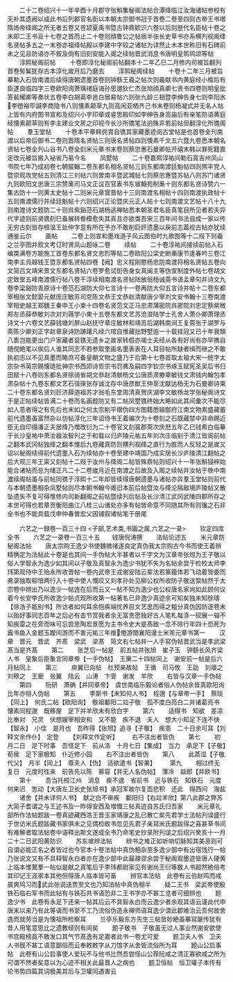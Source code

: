 <!-- { "loadSidebar": true } -->
　　二十二卷绍兴十一年辛酉十月郡守张斛集秘阁法帖合潭绛临江汝海诸帖参校有无补其遗阙以成此书后列郡官名衘以本朝太宗御书冠于首卷二卷至四则古帝王书増隋炀帝绛阁之所无者五卷又苍颉夏禹书暨古钟鼎欵识六卷以后则歴代名臣帖十卷之末即二王书亘十七卷之首而止二十卷则顔鲁公之帖居半张长史草书亦系横刋视阁绛名贤帖多五之一末卷亦祖绛帖殿以李建中字较之诸帖为详然止木本世称旧有石碑前未之见且防语亦不叙及倘有旧刻安能入阁之续帖晋武消息书唐明皇鹘鸰颂等帖
　　淳熙秘阁前帖
　　十卷即淳化秘阁前帖翻本十二年乙巳二月修内司被旨翻刋首卷髣髴犹存古本淳化嵗月后乃磨去
　　淳熙秘阁续帖
　　十卷十二年三月被旨摹勒入石皆南渡后续得唐朝遗墨首卷则钟繇王羲之帖次则羲献书内黄庭经小楷后有臣遂良临四字三卷欧阳询萧瑀禇庭诲孙思邈狄仁杰张旭顔真卿七贤书四卷则明皇批答裴耀卿等奏状五卷李白胡英李邕白居易帖六则张九龄三相暨李绅告身七则李阳氷李徳裕毕諴李商隐书八则懐素颠草九则高闲亚栖齐己书末卷则杨凝式并无名人帖上皆有内府图书宣和及绍兴小字印章或睿思殿印如李绅告身高庙后有亲笔防语黄庭经懐素颠草则有李主建业文房之印视今长沙所镌笔法逈殊非若前帖但翻淳化所镌阁帖
　　羣玉堂帖
　　十卷本平章韩侂胄自镌其家藏墨迹阅古堂帖是也首卷全刋南渡以后帝后御书二卷则晋隋名贤帖三则唐名贤帖四则懐素千文五六暨九卷悉本朝名贤帖七卷全刋山谷书八卷全刻米元章书末卷则蔡忠惠石曼卿帖开禧末韩以罪死籍嘉定改元被旨搬入袐省乃易今名
　　凤墅帖
　　二十卷嘉熙淳祐间勒石寘吉州凤山书院七年乃成初卷七朝宸翰二卷东都名相名贤帖三则东都南渡廷魁帖四则熈丰党人暨崇观攻党帖五则清江三刘帖六则曽南丰暨武城帖七则蔡忠惠暨苏帖八则苏门诸贤九则欧阳文忠唐三宗赞槀司马文正议百官表书东坡翰苑制槀十则东都名贤诗赞六一集古防十一则黄太史帖十二则米元章寳晋帖十三则南渡名相帖十四则南渡执政帖十五则南渡儒行并续廷魁帖十六则绍兴正论暨庆元正人帖十七则南渡文艺帖十八十九则南渡诗文题防二十则呉紫谿范石湖杨逃禅帖悉本朝圣君名臣真笔目所见者若夫异代字迹则前贤镌刻巳备展转誊模愈失其真且亦欲类吾宋三百年间书法自成一家以传无穷古刻皆存桓温王处仲字意有所在予亦不敢削巨奸遗墨以戾前志葢视古帖亦犹续通鉴云尔
　　画帖
　　二卷上则宣和墨戏道子风云图伯时九歌图等十二叚下则羲之兰亭图并叙文考订时贤凤山题咏二卷
　　续帖
　　二十卷淳祐间接续前帖入石编类满卷方能施工首卷东都名贤文忠烈等帖二卷欧阳公梁史断槀康节逢春吟三卷江南李主呉越钱王暨东都名贤帖四卷【阙】忠义程刚愍杨忠防南渡将相名贤帖五卷向文简吕文靖宋景文东都名贤帖六卷罗愈试衘告身女真闽主等伪宣制度外帖七卷胡文定致堂五峰南渡儒行帖八卷干淳续相南渡名贤帖陆放翁杨诚斋书语孟章句并诗文九卷李梁谿防青原诗十卷范石湖防大仰七言诗十一卷再防大仰五言诗并帖十二卷东都宰相张文懿晏元献厐庄敏苏司空陈文恭王文恭赵清献唐少宰刘文安书翰十三卷南渡宰相史越王郑魏王秦申王小柬十四卷名贤范文正马忠肃蒲密院呉密院刘忠定蔡紫微郑左丞薛恭敏刘次对刘薇学小柬十五卷东都文艺苏沧浪陆学士孔舍人萧仆卿萧理丞诗文十六卷文艺薛钱塘刘屏山赵抚守章庄敏林和靖苏后湖韩南涧王复斋张于湖罗与斋陈少卿刘正字赵章泉诗防踌躇凡经六琯自惟藏拙野墅逾一十载挂冠又已十年衰頽八袠岂能更出门户家藏者裒镌无遗乡之故家转假亦竭士夫经从各有好尚有亦罕擕自随傥絶笔以俟后人谁其同志不若参取奎画名墨表表在人耳目帖所缺者缉而继之不敢执初志以不见真墨而略庶可备皇朝文物之盛乃于后第十七卷首取太祖大宋一统字太宗杂书英宗赐懐琏批神宗书西郊诗哲宗书罚弗及嗣四字钦宗书琢玉赋宪圣吴后书归田赋十八卷则东都名贤徐骑省胡文恭赵清献杨文公唐质肃滕章敏钱文肃钱内翰包孝肃杂帖十九卷东都文艺石徂徕张存诚沈存中唐彦猷王仲至沈献达杨无为石曼卿诗柬二十卷东都名贤刘巨济薛道祖苏才翁毛东堂周清真贺庆湖李文敏杨龙学张秘阁诗文于是正帖续帖皆满二十卷而名画题防又有二帖凤墅镌终始大略如此其间彚次不能尽如人意者得之有先后也末如之何太宗削平僣伪四方图籍悉输御府江南文物素盛藏蓄前代遗墨虽富然杂以仿帖淳化三年诏侍书王着编次为十卷刻之石既藏禁中非命赐近臣无自印搨潘正夫居绛乃増改衍为二十卷官又刻寘郡斋次庆厯五年乙巳钱希白临摹于长沙皇祐中萧汝器汝智刋之于和载以归庐陵元祐五年刘次庄临刻于清江皆阁前帖之翻本武冈帖独绛之翻本惟后九卷藏真防则横刋视绛之直行为胜而人反轻之是嵗又诏以秘阁续得前代遗墨入石为续帖亦十卷至建中靖国乃成实居长沙庐陵清江翻帖之后大观三年王寀又刻帖十二叚于汝州与绛阁二帖皆殊鼎帖则绍兴十一年张斛锓梓始能合诸帖而总为绪正凡二十二卷嵗月近在南渡之后故及入阁之续帖并汝帖于帙中南渡续阁帖虽与前帖同镌于淳熙十二年却皆续得唐朝遗墨与诸帖亦异羣玉堂帖则前代与本朝遗墨相杂凤墅帖则尽本朝书翰今阁旧本前后帖暨汝与绛沦隔敌境庐陵帖又散坠遗失不复可得惟修内司新翻阁之前帖暨续刋后帖及长沙清江武冈武陵四郡所存之本世可得也若章贡衡阳曲江八桂三山诸处亦多有帖皆命意不同随其所有则镵之石非全书也不能具载戊申仲春曽宏父因铺叙诸帖笔于册尾

　　六艺之一録卷一百三十四
<子部,艺术类,书画之属,六艺之一录>
　　钦定四库全书
　　六艺之一录卷一百三十五　　钱唐倪涛撰
　　法帖论述五
　　米元章防秘阁法帖
　　唐太宗购王逸少书使魏徴禇遂良定真伪我太宗购古今书而使王着辨精觕定为法帖此十卷是也其间一手伪帖大半甚者以千字文为汉章帝张旭为王子敬以俗人学智永为逸少如其间以子敬及真智永为逸少书犹不失为名帖余尝于检校太师李玮第观侍中王贻永所收晋帖一卷内武帝王戎谢安陆云辈法若篆籀体若飞动着皆委而弗录独取郗愔两行入十卷中使人慨叹又刘孝孙处见柳公权所收防子敬送棃帖然于太宗卷中辨出乃以逸少一帖连在后而云又一帖不知为逸少也公权唐名家尚如此顾何议着今长安李氏所收逸少帖贞观所收第一帖著名已非逸少真迹余可知矣独未知徐璹【徐浩子能别书】所访者如何耳余抱疾端忧养目文艺思而得之粗分真伪因防逐卷末以贻好事同志百年之后必有击节赏我者余无富贵愿独好古人笔札每涤一砚展一轴不知疾雷之在旁而味可忘尝思陶宏景愿为主书令史大是髙致一念不除行年四十恐死为蠧书鱼入金题玉躞间游而不害元祐三年维倦游閤襄阳漫士米芾元章书第一
　　汉章　晋元　晋武　齐髙　梁武　梁髙　简文右七帖并一人手冩伪帖晋武当是孝武梁髙当是齐髙
　　第二
　　张芝后一帖是　前五帖并张旭　崔子玉　钟繇长风齐梁人书　皇象后臣象言同章帝【一手伪帖】　王廙二十四帖同上　谢安前一帖是后六月帖同上
　　第三
　　庾翼已向帖　杜预亲故帖　王循　司马攸　王劭　刘瓌之　刘穆之　王廞　张翼　陆云　山涛　卞壸　谢发　羊欣
　　右皆与汉章一手伪帖
　　第四
　　阮研　萧确【并同章帝】　虞世南临乐毅论者俗人伪帖余皆真欧阳询比年亦俗人伪帖
　　第五
　　李斯书【未知何人书】　程邈【与章帝一手】　蔡琰【同上】　何氏二帖【欧阳询】　敬祖鄱阳二竝子敬　孤不度白亮白二并诸葛亮书　懐素同程邈　既移屋　足下并羊欣未有欣白字
　　第六
　　适得书　知欲　差凉　比奉对　兄灵　伏想嫂宰相安和　又不能　疾不退　夫人　想大小知足下连不快【智永】　小佳　是月也　吾昨得【张旭】追寻【子敬】　疾患　二十日余可耳【刘释文余作仆】　定登
　　【刘释文作定听】
　　右不注出者皆伪
　　第七
　　初月二日　足下时事　吾怪足下　前从洛　十月七日【集成】　当力　承足下【子敬】　荀侯　足下家极知　仆近修小园
　　右不注出者皆伪
　　第八
　　此蒸湿【子敬代父】　月半【同上】　尊夫人【伪】　适欲遣书【智果】
　　第九
　　相过终无复日　元度时徃来　前告先以陈　慕容【并无人名伪帖】　薄冷　益郎【并欧书】
　　第十
　　吾当托桓江州　消息　疾不退　省前书　近与铁石　知铁石　元度何来迟　怱动【大唐左卫长史张旭书】承冠军故尔复靣悲积　还此　得西问　海盐
　　诸舍【并未详何人书】　献之白不审疾　鄱阳归【右竝羊欣】第八此郡之弊苏大简子耆谓之与王述书及一昨得安西及増慨三帖真迹自苏氏归吾家
　　米元章礼部所作法帖题跋一卷真迹藏西洛王晋玉家靖康之乱已散亡矣先君学士法帖刋误盛行于世访米氏题跋藏书家俱未之见偶检故书忽见先君子亲冩米氏题跋得之喜甚草书间有难解者取法帖卷中语释出斯文遂成全书乃命笔史抄录附刋误之后绍兴癸亥十一月二十二日武阳黄防识
　　苏东坡辨法帖
　　辨书之难正如听响切脉知其美恶则可自谓必能正名之者皆过也今官本十卷法帖中真伪相杂至多逸少部中有出宿饯行一帖乃张说文又有不具释智永白者亦在逸少部中此最疎谬余尝于秘阁观墨迹皆唐人硬黄上临本惟鵞羣一帖似是献之真笔后于李玮都尉家见有谢尚王衍等数人书超然絶俗考其印记王涯家本其他但得唐人临本皆可畜
　　辨官本法帖　此卷有云伯赵鸣而戒晨爽鸠习而武此张说送贾至文也乃知法帖中真伪相半
　　疑二王书　梁武帝使殷铁石临右军书而此帖有与铁石共书语恐非二王书字亦不甚工览者可细辨也
　　题逸少书　此卷有永足下还来一帖其后云不具智永白而云逸少者余观其语云谨此代申唐末以来乃有此等语而书至不工乃流俗伪造永禅师语耳逸少谓此郡难治云吾何故舍逸而就劳当是为懐祖所检察耳
　　兰亭乐毅东方先生三帖皆妙絶虽摹冩屡传犹有昔人用笔意思比之遗教经则有间矣
　　题子敬书　子敬虽无过人事业然谢安欲使书宫殿榜竟不敢发口其气节髙逸有足嘉者此书一卷尤可爱
　　题卫夫人书　卫夫人书旣不甚工语意鄙俗而云奉敕敕字从刀馆字从舍皆流俗所为耳
　　题山公启事帖　此卷有山公启事使人爱玩不与他书比然吾尝怪山公荐阮咸之清正寡欲咸之所为可谓不然者矣意以为心迹不相关此最晋人之病也
　　题卫恒帖　恒卫瓘子本传有论书势四篇其词极美其后与卫瓘同遇害云
